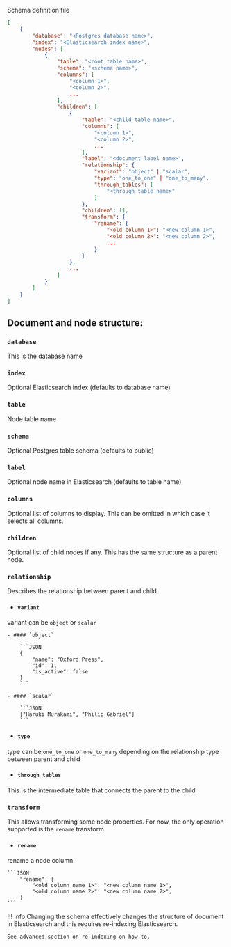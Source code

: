 Schema definition file


```JSON
[
    {
        "database": "<Postgres database name>",
        "index": "<Elasticsearch index name>",
        "nodes": [
            {
                "table": "<root table name>",
                "schema": "<schema name>",
                "columns": [
                    "<column 1>",
                    "<column 2>",
                    ...
                ],
                "children": [
                    {
                        "table": "<child table name>",
                        "columns": [
                            "<column 1>",
                            "<column 2>",
                            ...
                        ],
                        "label": "<document label name>",
                        "relationship": {
                            "variant": "object" | "scalar",
                            "type": "one_to_one" | "one_to_many",
                            "through_tables": [
                                "<through table name>"
                            ]
                        },
                        "children": [],
                        "transform": {
                            "rename": {
                                "<old column 1>": "<new column 1>",
                                "<old column 2>": "<new column 2>",
                                ...
                            }
                        }
                    },
                    ...
                ]
            }
        ]
    }
]
```


## Document and node structure:

### `database`
This is the database name

### `index`
Optional Elasticsearch index (defaults to database name)

### `table`
Node table name

### `schema`
Optional Postgres table schema (defaults to public)

### `label`
Optional node name in Elasticsearch (defaults to table name)

### `columns`
Optional list of columns to display. This can be omitted in which case it selects all
columns.

### `children`
Optional list of child nodes if any.
This has the same structure as a parent node.

### `relationship`
Describes the relationship between parent and child.

- #### `variant`
variant can be `object` or `scalar`

    - #### `object`

        ```JSON
        {
            "name": "Oxford Press",
            "id": 1,
            "is_active": false
        }
        ```

    - #### `scalar`

        ```JSON
        ["Haruki Murakami", "Philip Gabriel"]
        ```

- #### `type`
type can be `one_to_one` or `one_to_many` depending on the relationship type between 
parent and child

- #### `through_tables`
This is the intermediate table that connects the parent to the child


### `transform`

This allows transforming some node properties.
For now, the only operation supported is the `rename` transform.

- #### `rename`
rename a node column

    ```JSON
        "rename": {
            "<old column name 1>": "<new column name 1>",
            "<old column name 2>": "<new column name 2>",
        }
    ```


!!! info
    Changing the schema effectively changes the structure of document in Elasticsearch 
    and this requires re-indexing Elasticsearch.

    See advanced section on re-indexing on how-to.
